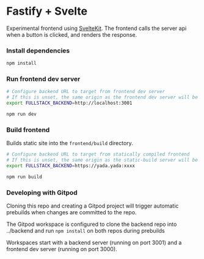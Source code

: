 # Fastify + Svelte

Experimental frontend using [SvelteKit](https://kit.svelte.dev/).
The frontend calls the server api when a button is clicked, and renders the response.

### Install dependencies

```sh
npm install
```

### Run frontend dev server

```sh
# Configure backend URL to target from frontend dev server
# If this is unset, the same origin as the frontend dev server will be used.
export FULLSTACK_BACKEND=http://localhost:3001

npm run dev
```

### Build frontend
Builds static site into the `frontend/build` directory.

```sh
# Configure backend URL to target from statically compiled frontend
# If this is unset, the same origin as the static-build server will be used.
export FULLSTACK_BACKEND=https://yada.yada:xxxx

npm run build
```

### Developing with Gitpod
Cloning this repo and creating a Gitpod project will trigger automatic prebuilds 
when changes are committed to the repo.

The Gitpod workspace is configured to clone the backend repo into ../backend
and run `npm install` on both repos during prebuilds

Workspaces start with a backend server (running on port 3001) 
and a frontend dev server (running on port 3000).

